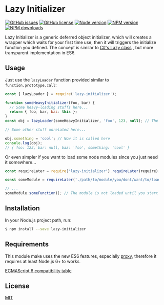 Lazy Initializer
===========
[![GitHub issues](https://img.shields.io/github/issues/JLChnToZ/lazy-loader.svg)](https://github.com/JLChnToZ/lazy-loader/issues)
[![GitHub license](https://img.shields.io/badge/license-MIT-blue.svg)](https://github.com/JLChnToZ/lazy-loader/blob/master/LICENSE)
[![Node version](https://img.shields.io/node/v/lazy-initializer.svg)](https://github.com/JLChnToZ/lazy-loader/blob/master/package.json)
[![NPM version](https://img.shields.io/npm/v/lazy-initializer.svg)](https://www.npmjs.com/package/lazy-initializer)
[![NPM downloads](https://img.shields.io/npm/dt/lazy-initializer.svg)](https://www.npmjs.com/package/lazy-initializer)

Lazy Initializer is a generic deferred object initializer, which will creates a wrapper which waits for your first time use, then it will triggers the initialize function you defined. The concept is similar to [C#'s Lazy<T> class](https://msdn.microsoft.com/en-us/library/dd642331%28v%3Dvs.110%29.aspx) , but more transparent implementation in ES6.

Usage
-----
Just use the `lazyLoader` function provided similar to `function.prototype.call`:
```javascript
const { lazyLoader } = require('lazy-initializer');

function someHeavyInitializer(foo, bar) {
  // Some heavy-loading stuffs here...
  return { foo, bar, baz: this };
}
const obj = lazyLoader(someHeavyInitializer, 'foo', 123, null); // The function is defined to be called, but it is not yet called here.

// Some other stuff unrelated here...

obj.something = 'cool'; // Now it is called here
console.log(obj);
// { foo: 123, bar: null, baz: 'foo', something: 'cool' }
```

Or even simpler if you want to load some node modules since you just need it somewhere...
```javascript
const requireLater = require('lazy-initializer').requireLater(require); // Our loader needs the reference to the require function in current context.

const someModule = requireLater('./path/to/module/you/dont/want/to/load/immediately');

// ...
someModule.someFunction(); // The module is not loaded until you start to use it.
```

Installation
------------
In your Node.js project path, run:
```sh
$ npm install --save lazy-initializer
```

Requirements
------------
This module make uses the new ES6 features, especially [proxy](https://developer.mozilla.org/en-US/docs/Web/JavaScript/Reference/Global_Objects/Proxy), therefore it requires at least Node.js 6+ to works.

[ECMAScript 6 compatibility table](https://kangax.github.io/compat-table/es6/)

License
-------
[MIT](LICENSE)
